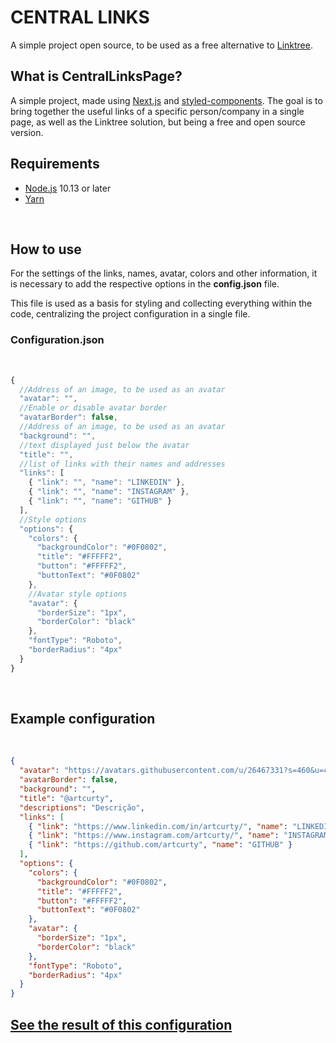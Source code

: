 # CENTRAL LINKS

A simple project open source, to be used as a free alternative to [Linktree](https://linktr.ee/).

## What is CentralLinksPage?

A simple project, made using [Next.js](https://nextjs.org/) and [styled-components](https://styled-components.com/). The goal is to bring together the useful links of a specific person/company in a single page, as well as the Linktree solution, but being a free and open source version.

## Requirements

- [Node.js](https://nodejs.org/en/) 10.13 or later
- [Yarn](https://yarnpkg.com/)

<br/>

## How to use

For the settings of the links, names, avatar, colors and other information, it is necessary to add the respective options in the **config.json** file.

This file is used as a basis for styling and collecting everything within the code, centralizing the project configuration in a single file.

### Configuration.json

<br/>

```js
{
  //Address of an image, to be used as an avatar
  "avatar": "",
  //Enable or disable avatar border
  "avatarBorder": false,
  //Address of an image, to be used as an avatar
  "background": "",
  //text displayed just below the avatar
  "title": "",
  //list of links with their names and addresses
  "links": [
    { "link": "", "name": "LINKEDIN" },
    { "link": "", "name": "INSTAGRAM" },
    { "link": "", "name": "GITHUB" }
  ],
  //Style options
  "options": {
    "colors": {
      "backgroundColor": "#0F0802",
      "title": "#FFFFF2",
      "button": "#FFFFF2",
      "buttonText": "#0F0802"
    },
    //Avatar style options
    "avatar": {
      "borderSize": "1px",
      "borderColor": "black"
    },
    "fontType": "Roboto",
    "borderRadius": "4px"
  }
}
```

<br/>

## Example configuration

<br/>

```json
{
  "avatar": "https://avatars.githubusercontent.com/u/26467331?s=460&u=cd4f787d5875e1df35e283585712beb73de63f77&v=4",
  "avatarBorder": false,
  "background": "",
  "title": "@artcurty",
  "descriptions": "Descrição",
  "links": [
    { "link": "https://www.linkedin.com/in/artcurty/", "name": "LINKEDIN" },
    { "link": "https://www.instagram.com/artcurty/", "name": "INSTAGRAM" },
    { "link": "https://github.com/artcurty", "name": "GITHUB" }
  ],
  "options": {
    "colors": {
      "backgroundColor": "#0F0802",
      "title": "#FFFFF2",
      "button": "#FFFFF2",
      "buttonText": "#0F0802"
    },
    "avatar": {
      "borderSize": "1px",
      "borderColor": "black"
    },
    "fontType": "Roboto",
    "borderRadius": "4px"
  }
}
```

## [See the result of this configuration]()
